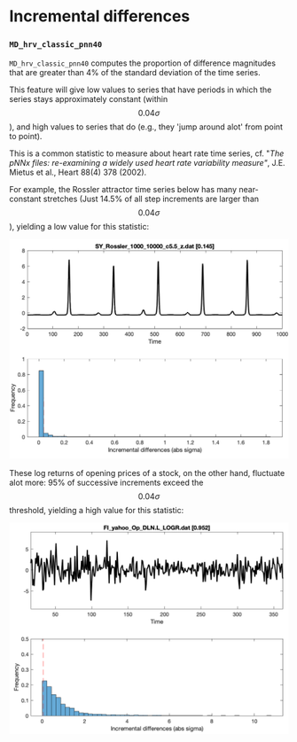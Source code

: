 # Incremental differences

### `MD_hrv_classic_pnn40`

`MD_hrv_classic_pnn40` computes the proportion of difference magnitudes that are greater than 4% of the standard deviation of the time series.

This feature will give low values to series that have periods in which the series stays approximately constant (within $$0.04\sigma$$), and high values to series that do (e.g., they 'jump around alot' from point to point).

This is a common statistic to measure about heart rate time series, cf. "_The pNNx files: re-examining a widely used heart rate variability measure"_, J.E. Mietus et al., Heart 88(4) 378 (2002).

For example, the Rossler attractor time series below has many near-constant stretches (Just 14.5% of all step increments are larger than $$0.04\sigma$$), yielding a low value for this statistic:

![](<.gitbook/assets/image (29).png>)

These log returns of opening prices of a stock, on the other hand, fluctuate alot more: 95% of successive increments exceed the $$0.04\sigma$$ threshold, yielding a high value for this statistic:

![](<.gitbook/assets/image (27).png>)

